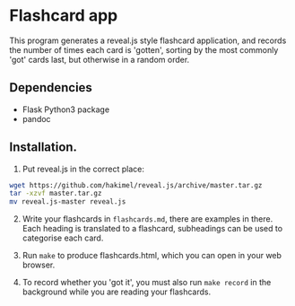 # Flashcard app

This program generates a reveal.js style flashcard application, and records the number of times each card is 'gotten', sorting by the most commonly 'got' cards last, but otherwise in a random order.

## Dependencies

- Flask Python3 package
- pandoc

## Installation.

1. Put reveal.js in the correct place:
```bash
wget https://github.com/hakimel/reveal.js/archive/master.tar.gz
tar -xzvf master.tar.gz
mv reveal.js-master reveal.js
```

2. Write your flashcards in `flashcards.md`, there are examples in there. Each heading is translated to a flashcard, subheadings can be used to categorise each card.

3. Run `make` to produce flashcards.html, which you can open in your web browser.

4. To record whether you 'got it', you must also run `make record` in the background while you are reading your flashcards.
